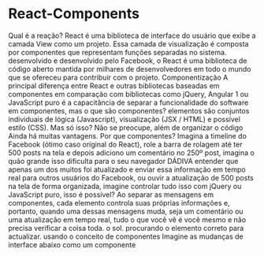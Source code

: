 # React-Components
Qual é a reação? React é uma biblioteca de interface do usuário que exibe a camada View como um projeto. Essa camada de visualização é composta por componentes que representam funções separadas no sistema. desenvolvido e desenvolvido pelo Facebook, o React é uma biblioteca de código aberto mantida por milhares de desenvolvedores em todo o mundo que se ofereceu para contribuir com o projeto. Componentização A principal diferença entre React e outras bibliotecas baseadas em componentes em comparação com bibliotecas como jQuery, Angular 1 ou JavaScript puro é a capacitância de separar a funcionalidade do software em componentes, mas o que são componentes? elementos são conjuntos individuais de lógica (Javascript), visualização (JSX / HTML) e possível estilo (CSS). Mas só isso? Não se preocupe, além de organizar o código Ainda há muitas vantagens. Por que componentes? Imagina a timeline do Facebook (ótimo caso original do React), role a barra de rolagem até ter 500 posts na tela e depois adiciono um comentário no 250º post, imagina o quão grande isso dificulta para o seu navegador DÁDIVA entender que apenas um dos muitos foi atualizado e enviar essa informação em tempo real para outros usuários do Facebook, ou ouvir a atualização de 500 posts na tela de forma organizada, imagine controlar tudo isso com jQuery ou JavaScript puro, isso é possível? Ao separar as mensagens em componentes, cada elemento controla suas próprias informações e, portanto, quando uma dessas mensagens muda, seja um comentário ou uma atualização em tempo real, tudo o que você vê é você mesmo e não precisa verificar a coisa toda. o sol. procurando o elemento correto para actualizar. usando o conceito de componentes Imagine as mudanças de interface abaixo como um componente
